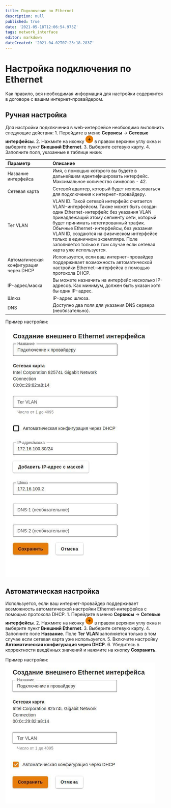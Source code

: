 ```yaml
---
title: Подключение по Ethernet
description: null
published: true
date: '2021-05-18T12:06:54.975Z'
tags: network_interface
editor: markdown
dateCreated: '2021-04-02T07:23:18.283Z'
---
```


# Настройка подключения по Ethernet

Как правило, вся необходимая информация для настройки содержится в договоре с вашим интернет-провайдером.

## Ручная настройка

Для настройки подключения в web-интерфейсе необходимо выполнить следующие действия: 1. Перейдите в меню **Сервисы** -&gt; **Сетевые интерфейсы**. 2. Нажмите на иконку ![ok\_with\_icon.png](../.gitbook/assets/ok_with_icon.png) в правом верхнем углу окна и выберите пункт **Внешний Ethernet**. 3. Выберите сетевую карту. 4. Заполните поля, указанные в таблице ниже:

| Параметр | Описание |
| :--- | :--- |
| Название интерфейса | Имя, с помощью которого вы будете в дальнейшем идентифицировать интерфейс. Максимальное количество символов - 42. |
| Сетевая карта | Сетевой адаптер, который будет использоваться для подключения к интернет-провайдеру. |
| Тег VLAN | VLAN ID. Такой сетевой интерфейс считается VLAN-интерфейсом. Также может быть создан один Ethernet-интерфейс без указания VLAN принадлежащий этому сегменту сети, который будет принимать нетегированный трафик. Обычные Ethernet-интерфейсы, без указания VLAN ID, создаются на физическом интерфейсе только в единичном экземпляре. Поле заполняется только в том случае если сетевая карта уже используется. |
| Автоматическая конфигурация через DHCP | Используется, если ваш интернет-провайдер поддерживает возможность автоматической настройки Ethernet-интерфейса с помощью протокола DHCP. |
| IP-адрес/маска | Вы можете назначить на интерфейс несколько IP-адресов. Как минимум, должен быть указан хотя бы один IP-адрес. |
| Шлюз | IP-адрес шлюза. |
| DNS | Доступно два поля для указания DNS сервера \(необязательно\). |

Пример настройки: ![&#x441;&#x43E;&#x437;&#x434;&#x430;&#x43D;&#x438;&#x435;\_&#x432;&#x43D;&#x435;&#x448;&#x43D;&#x435;&#x433;&#x43E;\_ethernet.jpg](../.gitbook/assets/создание_внешнего_ethernet.jpg)

## Автоматическая настройка

Используется, если ваш интернет-провайдер поддерживает возможность автоматической настройки Ethernet-интерфейса с помощью протокола DHCP. 1. Перейдите в меню **Сервисы** -&gt; **Сетевые интерфейсы**. 2. Нажмите на иконку ![ok\_with\_icon.png](../.gitbook/assets/ok_with_icon.png) в правом верхнем углу окна и выберите пункт **Внешний Ethernet**. 3. Выберите сетевую карту. 4. Заполните поле **Название**. Поле **Тег VLAN** заполняется только в том случае если сетевая карта уже используется. 5. Включите настройку **Автоматическая конфигурация через DHCP**. 6. Убедитесь в корректности введённых значений и нажмите на кнопку **Сохранить**.

Пример настройки: ![&#x432;&#x43D;&#x435;&#x448;&#x43D;&#x438;&#x439;\_ethernet\_dhcp.jpg](../.gitbook/assets/внешний_ethernet_dhcp.jpg)

